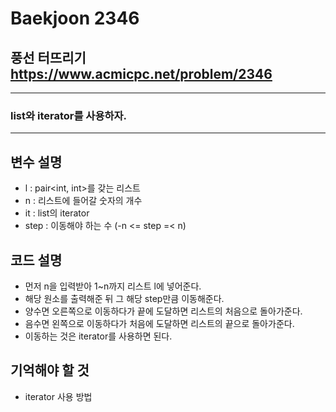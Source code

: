 Baekjoon 2346
=============
풍선 터뜨리기  <https://www.acmicpc.net/problem/2346>
---------------
- - -
### list와 iterator를 사용하자.
- - -
## 변수 설명
- l : pair<int, int>를 갖는 리스트
- n : 리스트에 들어갈 숫자의 개수
- it : list의 iterator
- step : 이동해야 하는 수 (-n <= step =< n)
## 코드 설명
- 먼저 n을 입력받아 1~n까지 리스트 l에 넣어준다.
- 해당 원소를 출력해준 뒤 그 해당 step만큼 이동해준다.
- 양수면 오른쪽으로 이동하다가 끝에 도달하면 리스트의 처음으로 돌아가준다.
- 음수면 왼쪽으로 이동하다가 처음에 도달하면 리스트의 끝으로 돌아가준다.
- 이동하는 것은 iterator를 사용하면 된다.
## 기억해야 할 것
- iterator 사용 방법
